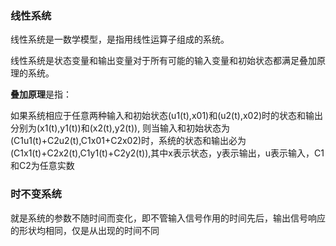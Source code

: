### 线性系统

线性系统是一数学模型，是指用线性运算子组成的系统。

线性系统是状态变量和输出变量对于所有可能的输入变量和初始状态都满足叠加原理的系统。

**叠加原理**是指：

如果系统相应于任意两种输入和初始状态(u1(t),x01)和(u2(t),x02)时的状态和输出分别为(x1(t),y1(t))和(x2(t),y2(t)), 则当输入和初始状态为(C1u1(t)+C2u2(t),C1x01+C2x02)时，系统的状态和输出必为(C1x1(t)+C2x2(t),C1y1(t)+C2y2(t)),其中x表示状态，y表示输出，u表示输入，C1和C2为任意实数

### 时不变系统

就是系统的参数不随时间而变化，即不管输入信号作用的时间先后，输出信号响应的形状均相同，仅是从出现的时间不同